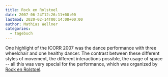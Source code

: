 ```yaml
---
title: Rock en Rolstoel
date: 2007-06-24T12:26:11+00:00
lastmod: 2020-02-14T00:14:08+00:00
author: Mathias Wellner
categories:
  - tagebuch
---
```

One highlight of the ICORR 2007 was the dance performance with three wheelchair and one healthy dancer. The contrast between these different styles of movement, the different interactions possible, the usage of space -- all this was very special for the performance, which was organized by [Rock en Rolstoel](http://www.rockenrolstoel.nl/).
